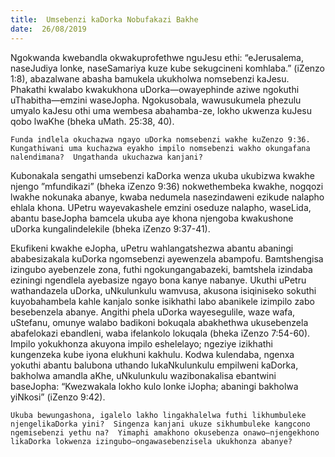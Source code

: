 ```yaml
---
title:  Umsebenzi kaDorka Nobufakazi Bakhe
date:  26/08/2019
---
```


Ngokwanda kwebandla okwakuprofethwe nguJesu ethi: “eJerusalema, naseJudiya lonke, naseSamariya kuze kube sekugcineni komhlaba.” (iZenzo 1:8), abazalwane abasha bamukela ukukholwa nomsebenzi kaJesu.  Phakathi kwalabo kwakukhona uDorka—owayephinde aziwe ngokuthi uThabitha—emzini waseJopha.  Ngokusobala, wawusukumela phezulu umyalo kaJesu othi uma wembesa abahamba-ze, lokho ukwenza kuJesu qobo lwaKhe (bheka uMath. 25:38, 40).

`Funda indlela okuchazwa ngayo uDorka nomsebenzi wakhe kuZenzo 9:36. Kungathiwani uma kuchazwa eyakho impilo nomsebenzi wakho okungafana nalendimana?  Ungathanda ukuchazwa kanjani?`

Kubonakala sengathi umsebenzi kaDorka wenza ukuba ukubizwa kwakhe njengo ”mfundikazi” (bheka iZenzo 9:36)  nokwethembeka kwakhe, nogqozi lwakhe nokunaka abanye, kwaba nedumela  nasezindaweni ezikude nalapho ehlala khona. UPetru wayevakashele emzini oseduze nalapho, waseLida, abantu baseJopha bamcela ukuba aye khona njengoba kwakushone uDorka kungalindelekile (bheka iZenzo 9:37-41).

Ekufikeni kwakhe eJopha, uPetru wahlangatshezwa abantu abaningi ababesizakala kuDorka ngomsebenzi ayewenzela abampofu.  Bamtshengisa izingubo ayebenzele zona, futhi ngokungangabazeki, bamtshela izindaba eziningi ngendlela ayebasize ngayo bona kanye nabanye. Ukuthi uPetru wathandazela uDorka, uNkulunkulu wamvusa, akusona isiqiniseko sokuthi kuyobahambela kahle kanjalo sonke isikhathi labo abanikele izimpilo zabo besebenzela abanye. Angithi phela uDorka wayesegulile, waze wafa, uStefanu, omunye walabo badikoni bokuqala abakhethwa ukusebenzela abafelokazi ebandleni, waba  ifelankolo lokuqala (bheka iZenzo 7:54-60).  Impilo yokukhonza akuyona impilo eshelelayo; ngeziye izikhathi kungenzeka kube iyona elukhuni kakhulu. Kodwa kulendaba, ngenxa yokuthi abantu balubona uthando lukaNkulunkulu empilweni kaDorka, bakholwa amandla aKhe, uNkulunkulu wazibonakalisa ebantwini baseJopha: “Kwezwakala lokho kulo lonke iJopha; abaningi bakholwa yiNkosi” (iZenzo 9:42).

`Ukuba bewungashona, igalelo lakho lingakhalelwa futhi likhumbuleke njengelikaDorka yini?  Singenza kanjani ukuze sikhumbuleke kangcono ngemisebenzi yethu na?  Yimaphi amakhono okusebenza onawo—njengekhono likaDorka lokwenza izingubo—ongawasebenzisela ukukhonza abanye?`